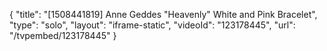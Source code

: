 {
    "title": "[1508441819] Anne Geddes \"Heavenly\" White and Pink Bracelet",
    "type": "solo",
    "layout": "iframe-static",
    "videoId": "123178445",
    "url": "\/tvpembed\/123178445"
}